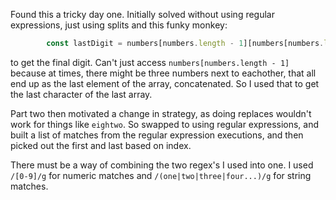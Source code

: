 Found this a tricky day one. Initially solved without using regular expressions, just using splits and this funky monkey:
```ts
        const lastDigit = numbers[numbers.length - 1][numbers[numbers.length - 1].length - 1];
```
to get the final digit. Can't just access `numbers[numbers.length - 1]` because at times, there might be three numbers next to eachother, that all end up as the last element of the array, concatenated. So I used that to get the last character of the last array.

Part two then motivated a change in strategy, as doing replaces wouldn't work for things like `eightwo`. So swapped to using regular expressions, and built a list of matches from the regular expression executions, and then picked out the first and last based on index.

There must be a way of combining the two regex's I used into one. I used `/[0-9]/g` for numeric matches and `/(one|two|three|four...)/g` for string matches.